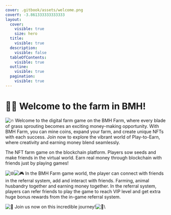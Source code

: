 ```yaml
---
cover: .gitbook/assets/welcome.png
coverY: -3.861333333333333
layout:
  cover:
    visible: true
    size: hero
  title:
    visible: true
  description:
    visible: false
  tableOfContents:
    visible: true
  outline:
    visible: true
  pagination:
    visible: true
---
```


# 👨‍🌾 Welcome to the farm in BMH!

<img src="https://abs-0.twimg.com/emoji/v2/svg/1f525.svg" alt="🔥" data-size="line"> Welcome to the digital farm game on the BMH Farm, where every blade of grass sprouting becomes an exciting money-making opportunity. With BMH Farm, you can mine coins, expand your farm, and create unique NFTs with each success. Join now to explore the vibrant world of Play-to-Earn, where creativity and earning money blend seamlessly.&#x20;

The NFT farm game on the blockchain platform. Players sow seeds and make friends in the virtual world. Earn real money through blockchain with friends just by playing games!

<img src="https://abs-0.twimg.com/emoji/v2/svg/1f310.svg" alt="🌐" data-size="line"><img src="https://abs-0.twimg.com/emoji/v2/svg/1f3ae.svg" alt="🎮" data-size="line"> In the BMH Farm game world, the player can connect with friends in the referral system, add and interact with friends. Farming, animal husbandry together and earning money together. In the referral system, players can refer friends to play the game to reach VIP level and get extra huge bonus rewards from the in-game referral system.&#x20;

<img src="https://abs-0.twimg.com/emoji/v2/svg/1f4b8.svg" alt="💸" data-size="line"> Join us now on this incredible journey!<img src="https://abs-0.twimg.com/emoji/v2/svg/1f680.svg" alt="🚀" data-size="line">\
